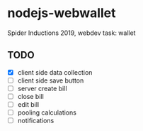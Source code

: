 # nodejs-webwallet
Spider Inductions 2019, webdev task: wallet 

## TODO
- [x] client side data collection
- [ ] client side save button
- [ ] server create bill
- [ ] close bill
- [ ] edit bill
- [ ] pooling calculations
- [ ] notifications
